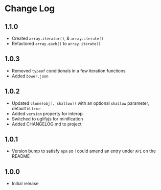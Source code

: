 # Change Log

## 1.1.0
- Created `array.iterator()`, & `array.iterate()`
- Refactored `array.each()` to `array.iterate()`

## 1.0.3
- Removed `typeof` conditionals in a few iteration functions
- Added `bower.json`

## 1.0.2
- Updated `clone(obj[, shallow])` with an optional `shallow` parameter, default is `true`
- Added `version` property for interop
- Switched to uglifyjs for minification
- Added CHANGELOG.md to project

## 1.0.1
- Version bump to satisfy `npm` so I could amend an entry under `API` on the README

## 1.0.0
- Initial release